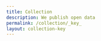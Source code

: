 ```yaml
---
title: Collection
description: We publish open data
permalink: /collection/_key_
layout: collection-key
---
```

